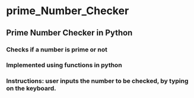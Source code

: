 # prime_Number_Checker
## Prime Number Checker in Python
### Checks if a number is prime or not
### Implemented using functions in python
### Instructions: user inputs the number to be checked, by typing on the keyboard.
